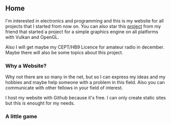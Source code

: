 ## Home

I'm interested in electronics and programming and this is my website for all projects that I started from now on. You can also star this [project](https://github.com/D3PSI/nautilus) from my friend that started a project for a simple graphics engine on all platforms with Vulkan and OpenGL. 

Also I will get maybe my CEPT/HB9 Licence for amateur radio in december. Maybe there will also be some topics about this project. 

### Why a Website?
Why not there are so many in the net, but so I can express my ideas and my hobbies and maybe help someone with a problem in this field. Also you can communicate with other fellows in your field of interest.

I host my website with Github because it's free. I can only create static sites but this is enought for my needs.

### A little game
<script src="js/sketch.js"></script>
<script src="js/tile.js"></script>
<script src="js/bird.js"></script>
<script src="https://cdn.jsdelivr.net/npm/p5@1.0.0/lib/p5.js"></script>